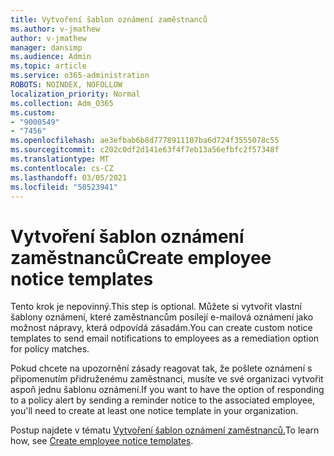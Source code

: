 ```yaml
---
title: Vytvoření šablon oznámení zaměstnanců
ms.author: v-jmathew
author: v-jmathew
manager: dansimp
ms.audience: Admin
ms.topic: article
ms.service: o365-administration
ROBOTS: NOINDEX, NOFOLLOW
localization_priority: Normal
ms.collection: Adm_O365
ms.custom:
- "9000549"
- "7456"
ms.openlocfilehash: ae3efbab6b8d7778911107ba6d724f3555078c55
ms.sourcegitcommit: c202c0df2d141e63f4f7eb13a56efbfc2f57348f
ms.translationtype: MT
ms.contentlocale: cs-CZ
ms.lasthandoff: 03/05/2021
ms.locfileid: "50523941"
---
```

# <a name="create-employee-notice-templates"></a><span data-ttu-id="16f70-102">Vytvoření šablon oznámení zaměstnanců</span><span class="sxs-lookup"><span data-stu-id="16f70-102">Create employee notice templates</span></span>

<span data-ttu-id="16f70-103">Tento krok je nepovinný.</span><span class="sxs-lookup"><span data-stu-id="16f70-103">This step is optional.</span></span> <span data-ttu-id="16f70-104">Můžete si vytvořit vlastní šablony oznámení, které zaměstnancům posílejí e-mailová oznámení jako možnost nápravy, která odpovídá zásadám.</span><span class="sxs-lookup"><span data-stu-id="16f70-104">You can create custom notice templates to send email notifications to employees as a remediation option for policy matches.</span></span>

<span data-ttu-id="16f70-105">Pokud chcete na upozornění zásady reagovat tak, že pošlete oznámení s připomenutím přidruženému zaměstnanci, musíte ve své organizaci vytvořit aspoň jednu šablonu oznámení.</span><span class="sxs-lookup"><span data-stu-id="16f70-105">If you want to have the option of responding to a policy alert by sending a reminder notice to the associated employee, you'll need to create at least one notice template in your organization.</span></span>

<span data-ttu-id="16f70-106">Postup najdete v tématu [Vytvoření šablon oznámení zaměstnanců.](https://go.microsoft.com/fwlink/?linkid=2129080)</span><span class="sxs-lookup"><span data-stu-id="16f70-106">To learn how, see [Create employee notice templates](https://go.microsoft.com/fwlink/?linkid=2129080).</span></span>
